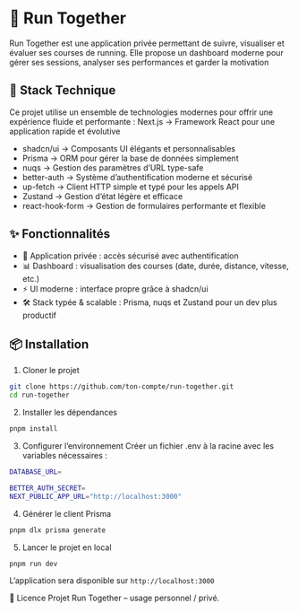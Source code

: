 # 🏃 Run Together

Run Together est une application privée permettant de suivre, visualiser et évaluer ses courses de running.
Elle propose un dashboard moderne pour gérer ses sessions, analyser ses performances et garder la motivation


## 🚀 Stack Technique
Ce projet utilise un ensemble de technologies modernes pour offrir une expérience fluide et performante :
Next.js → Framework React pour une application rapide et évolutive

- shadcn/ui → Composants UI élégants et personnalisables
- Prisma → ORM pour gérer la base de données simplement
- nuqs → Gestion des paramètres d’URL type-safe
- better-auth → Système d’authentification moderne et sécurisé
- up-fetch → Client HTTP simple et typé pour les appels API
- Zustand → Gestion d’état légère et efficace
- react-hook-form → Gestion de formulaires performante et flexible

## ✨ Fonctionnalités
- 🔐 Application privée : accès sécurisé avec authentification
- 📊 Dashboard : visualisation des courses (date, durée, distance, vitesse, etc.)
- ⚡ UI moderne : interface propre grâce à shadcn/ui
- 🛠️ Stack typée & scalable : Prisma, nuqs et Zustand pour un dev plus productif

## 📦 Installation
1. Cloner le projet
```bash
git clone https://github.com/ton-compte/run-together.git
cd run-together
```

2. Installer les dépendances
```bash
pnpm install
```

3. Configurer l’environnement
Créer un fichier .env à la racine avec les variables nécessaires :
```bash
DATABASE_URL=

BETTER_AUTH_SECRET=
NEXT_PUBLIC_APP_URL="http://localhost:3000"
```

4. Générer le client Prisma
```bash
pnpm dlx prisma generate
```

5. Lancer le projet en local
```bash
pnpm run dev
```
L’application sera disponible sur `http://localhost:3000`

📜 Licence
Projet Run Together – usage personnel / privé.